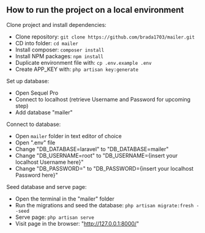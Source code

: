 ## How to run the project on a local environment

Clone project and install dependencies:
* Clone repository: `git clone https://github.com/brada1703/mailer.git`
* CD into folder: `cd mailer`
* Install composer: `composer install`
* Install NPM packages: `npm install`
* Duplicate environment file with: `cp .env.example .env`
* Create APP_KEY with: `php artisan key:generate`

Set up database:
* Open Sequel Pro
* Connect to localhost (retrieve Username and Password for upcoming step)
* Add database "mailer"

Connect to database:
* Open `mailer` folder in text editor of choice
* Open ".env" file
* Change "DB_DATABASE=laravel" to "DB_DATABASE=mailer"
* Change "DB_USERNAME=root" to "DB_USERNAME={insert your localhost Username here}"
* Change "DB_PASSWORD=" to "DB_PASSWORD={insert your localhost Password here}"

Seed database and serve page:
* Open the terminal in the "mailer" folder
* Run the migrations and seed the database: `php artisan migrate:fresh --seed`
* Serve page: `php artisan serve`
* Visit page in the browser: "http://127.0.0.1:8000/"